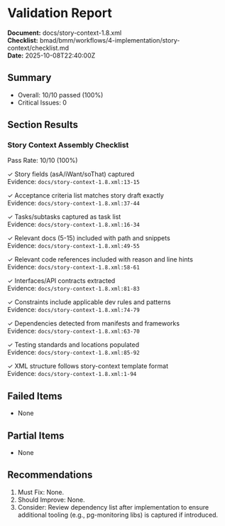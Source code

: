 # Validation Report

**Document:** docs/story-context-1.8.xml  
**Checklist:** bmad/bmm/workflows/4-implementation/story-context/checklist.md  
**Date:** 2025-10-08T22:40:00Z

## Summary
- Overall: 10/10 passed (100%)
- Critical Issues: 0

## Section Results

### Story Context Assembly Checklist
Pass Rate: 10/10 (100%)

✓ Story fields (asA/iWant/soThat) captured  
Evidence: `docs/story-context-1.8.xml:13-15`

✓ Acceptance criteria list matches story draft exactly  
Evidence: `docs/story-context-1.8.xml:37-44`

✓ Tasks/subtasks captured as task list  
Evidence: `docs/story-context-1.8.xml:16-34`

✓ Relevant docs (5-15) included with path and snippets  
Evidence: `docs/story-context-1.8.xml:49-55`

✓ Relevant code references included with reason and line hints  
Evidence: `docs/story-context-1.8.xml:58-61`

✓ Interfaces/API contracts extracted  
Evidence: `docs/story-context-1.8.xml:81-83`

✓ Constraints include applicable dev rules and patterns  
Evidence: `docs/story-context-1.8.xml:74-79`

✓ Dependencies detected from manifests and frameworks  
Evidence: `docs/story-context-1.8.xml:63-70`

✓ Testing standards and locations populated  
Evidence: `docs/story-context-1.8.xml:85-92`

✓ XML structure follows story-context template format  
Evidence: `docs/story-context-1.8.xml:1-94`

## Failed Items
- None

## Partial Items
- None

## Recommendations
1. Must Fix: None.
2. Should Improve: None.
3. Consider: Review dependency list after implementation to ensure additional tooling (e.g., pg-monitoring libs) is captured if introduced.
